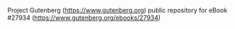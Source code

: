 Project Gutenberg (https://www.gutenberg.org) public repository for eBook #27934 (https://www.gutenberg.org/ebooks/27934)
